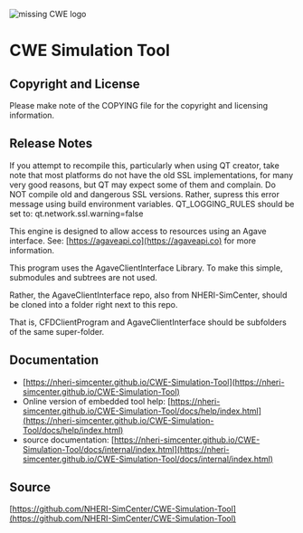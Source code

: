 ![missing CWE logo][logo]

[logo]: https://nheri-simcenter.github.io/CWE-Simulation-Tool/docs/NHERI-CWE-Icon.png "CWE Logo"

# CWE Simulation Tool

## Copyright and License

Please make note of the COPYING file for the copyright and licensing information. 

## Release Notes

If you attempt to recompile this, particularly when using QT creator, take note that most platforms do not have the old SSL implementations, for many very good reasons, but QT may expect some of them and complain. Do NOT compile old and dangerous SSL versions. Rather, supress this error message using build environment variables. QT_LOGGING_RULES should be set to: qt.network.ssl.warning=false

This engine is designed to allow access to resources using an Agave interface. See: [https://agaveapi.co](https://agaveapi.co) for more information.

This program uses the AgaveClientInterface Library. To make this simple, submodules and subtrees are not used.

Rather, the AgaveClientInterface repo, also from NHERI-SimCenter, should be cloned into a folder right next to this repo. 

That is, CFDClientProgram and AgaveClientInterface should be subfolders of the same super-folder.

## Documentation

- [https://nheri-simcenter.github.io/CWE-Simulation-Tool](https://nheri-simcenter.github.io/CWE-Simulation-Tool)
- Online version of embedded tool help: [https://nheri-simcenter.github.io/CWE-Simulation-Tool/docs/help/index.html](https://nheri-simcenter.github.io/CWE-Simulation-Tool/docs/help/index.html)
- source documentation: [https://nheri-simcenter.github.io/CWE-Simulation-Tool/docs/internal/index.html](https://nheri-simcenter.github.io/CWE-Simulation-Tool/docs/internal/index.html)

## Source

[https://github.com/NHERI-SimCenter/CWE-Simulation-Tool](https://github.com/NHERI-SimCenter/CWE-Simulation-Tool)
